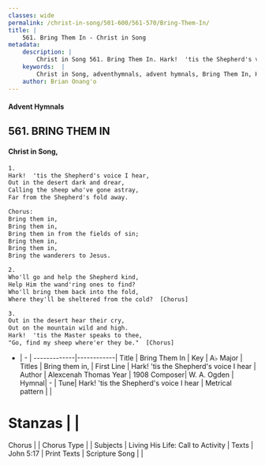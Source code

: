 ```yaml
---
classes: wide
permalink: /christ-in-song/501-600/561-570/Bring-Them-In/
title: |
    561. Bring Them In - Christ in Song
metadata:
    description: |
        Christ in Song 561. Bring Them In. Hark!  'tis the Shepherd's voice I hear, Out in the desert dark and drear, Calling the sheep who've gone astray, Far from the Shepherd's fold away. Chorus: Bring them in, Bring them in, Bring them in from the fields of sin; Bring them in, Bring them in, Bring the wanderers to Jesus.
    keywords:  |
        Christ in Song, adventhymnals, advent hymnals, Bring Them In, Hark!  'tis the Shepherd's voice I hear . Bring them in,
    author: Brian Onang'o
---
```


#### Advent Hymnals
## 561. BRING THEM IN
####  Christ in Song,

```txt
1.
Hark!  'tis the Shepherd's voice I hear,
Out in the desert dark and drear,
Calling the sheep who've gone astray,
Far from the Shepherd's fold away.

Chorus:
Bring them in,
Bring them in,
Bring them in from the fields of sin;
Bring them in,
Bring them in,
Bring the wanderers to Jesus.

2.
Who'll go and help the Shepherd kind,
Help Him the wand'ring ones to find?
Who'll bring them back into the fold,
Where they'll be sheltered from the cold?  [Chorus]

3.
Out in the desert hear their cry,
Out on the mountain wild and high.
Hark!  'tis the Master speaks to thee,
"Go, find my sheep where'er they be."  [Chorus]

```

- |   -  |
-------------|------------|
Title | Bring Them In |
Key | A♭ Major |
Titles | Bring them in, |
First Line | Hark!  'tis the Shepherd's voice I hear  |
Author | Alexcenah Thomas
Year | 1908
Composer| W. A. Ogden |
Hymnal|  - |
Tune| Hark!  'tis the Shepherd's voice I hear |
Metrical pattern | |
# Stanzas |  |
Chorus |  |
Chorus Type |  |
Subjects | Living His Life: Call to Activity |
Texts | John 5:17 |
Print Texts | 
Scripture Song |  |
    
